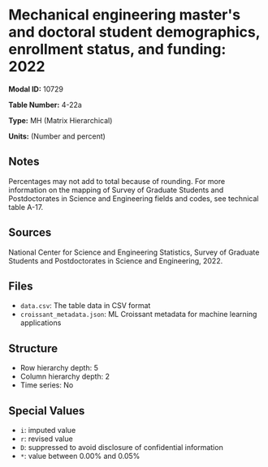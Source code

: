# Mechanical engineering master's and doctoral student demographics, enrollment status, and funding: 2022

**Modal ID:** 10729

**Table Number:** 4-22a

**Type:** MH (Matrix Hierarchical)

**Units:** (Number and percent)

## Notes

Percentages may not add to total because of rounding. For more information on the mapping of Survey of Graduate Students and Postdoctorates in Science and Engineering fields and codes, see technical table A-17.

## Sources

National Center for Science and Engineering Statistics, Survey of Graduate Students and Postdoctorates in Science and Engineering, 2022.

## Files

- `data.csv`: The table data in CSV format
- `croissant_metadata.json`: ML Croissant metadata for machine learning applications

## Structure

- Row hierarchy depth: 5
- Column hierarchy depth: 2
- Time series: No

## Special Values

- `i`: imputed value
- `r`: revised value
- `D`: suppressed to avoid disclosure of confidential information
- `*`: value between 0.00% and 0.05%
